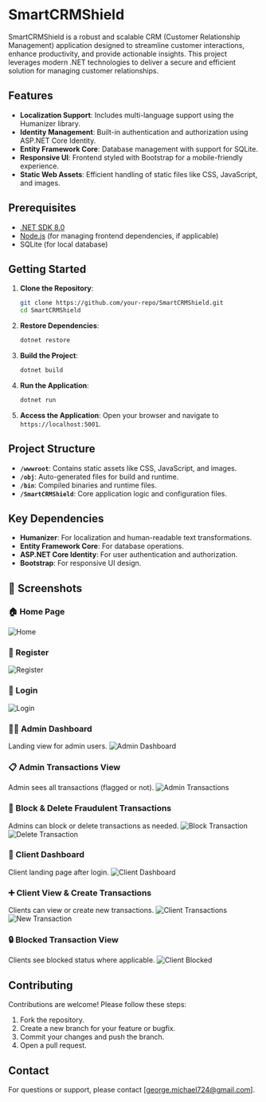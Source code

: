 # SmartCRMShield

SmartCRMShield is a robust and scalable CRM (Customer Relationship Management) application designed to streamline customer interactions, enhance productivity, and provide actionable insights. This project leverages modern .NET technologies to deliver a secure and efficient solution for managing customer relationships.

## Features

- **Localization Support**: Includes multi-language support using the Humanizer library.
- **Identity Management**: Built-in authentication and authorization using ASP.NET Core Identity.
- **Entity Framework Core**: Database management with support for SQLite.
- **Responsive UI**: Frontend styled with Bootstrap for a mobile-friendly experience.
- **Static Web Assets**: Efficient handling of static files like CSS, JavaScript, and images.

## Prerequisites

- [.NET SDK 8.0](https://dotnet.microsoft.com/download/dotnet/8.0)
- [Node.js](https://nodejs.org/) (for managing frontend dependencies, if applicable)
- SQLite (for local database)

## Getting Started

1. **Clone the Repository**:
   ```bash
   git clone https://github.com/your-repo/SmartCRMShield.git
   cd SmartCRMShield
   ```

2. **Restore Dependencies**:
   ```bash
   dotnet restore
   ```

3. **Build the Project**:
   ```bash
   dotnet build
   ```

4. **Run the Application**:
   ```bash
   dotnet run
   ```

5. **Access the Application**:
   Open your browser and navigate to `https://localhost:5001`.

## Project Structure

- **`/wwwroot`**: Contains static assets like CSS, JavaScript, and images.
- **`/obj`**: Auto-generated files for build and runtime.
- **`/bin`**: Compiled binaries and runtime files.
- **`/SmartCRMShield`**: Core application logic and configuration files.

## Key Dependencies

- **Humanizer**: For localization and human-readable text transformations.
- **Entity Framework Core**: For database operations.
- **ASP.NET Core Identity**: For user authentication and authorization.
- **Bootstrap**: For responsive UI design.

## 📸 Screenshots

### 🏠 Home Page
![Home](screenshots/1_home.png)

### 📝 Register
![Register](screenshots/2_register.png)

### 🔐 Login
![Login](screenshots/3_login.png)

### 🧑‍💼 Admin Dashboard
Landing view for admin users.
![Admin Dashboard](screenshots/4_admin_dashboard.png)

### 📋 Admin Transactions View
Admin sees all transactions (flagged or not).
![Admin Transactions](screenshots/5_admin_transactions.png)

### 🚫 Block & Delete Fraudulent Transactions
Admins can block or delete transactions as needed.
![Block Transaction](screenshots/6_admin_block_transaction.png)
![Delete Transaction](screenshots/7_admin_delete_transaction.png)

### 👤 Client Dashboard
Client landing page after login.
![Client Dashboard](screenshots/8_client_dashboard.png)

### ➕ Client View & Create Transactions
Clients can view or create new transactions.
![Client Transactions](screenshots/9_client_transactions.png)
![New Transaction](screenshots/10_client_create_transaction.png)

### 🔒 Blocked Transaction View
Clients see blocked status where applicable.
![Client Blocked](screenshots/11_client_blocked_view.png)

## Contributing

Contributions are welcome! Please follow these steps:

1. Fork the repository.
2. Create a new branch for your feature or bugfix.
3. Commit your changes and push the branch.
4. Open a pull request.


## Contact

For questions or support, please contact [george.michael724@gmail.com].
